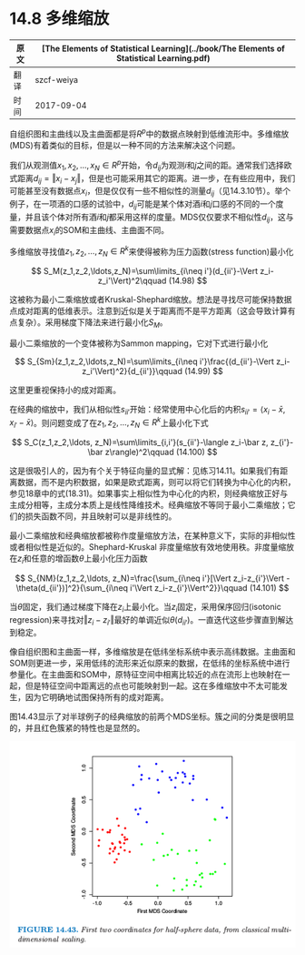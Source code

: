 # 14.8 多维缩放

| 原文   | [The Elements of Statistical Learning](../book/The Elements of Statistical Learning.pdf) |
| ---- | ---------------------------------------- |
| 翻译   | szcf-weiya                               |
| 时间   | 2017-09-04                   |

自组织图和主曲线以及主曲面都是将$R^p$中的数据点映射到低维流形中。多维缩放(MDS)有着类似的目标，但是以一种不同的方法来解决这个问题。

我们从观测值$x_1, x_2,\ldots, x_N\in R^p$开始，令$d_{ij}$为观测$i$和$j$之间的距。通常我们选择欧式距离$d_{ij}=\Vert x_i-x_j\Vert$，但是也可能采用其它的距离。进一步，在有些应用中，我们可能甚至没有数据点$x_i$，但是仅仅有一些不相似性的测量$d_{ij}$（见14.3.10节）。举个例子，在一项酒的口感的试验中，$d_{ij}$可能是某个体对酒$i$和$j$口感的不同的一个度量，并且该个体对所有酒$i$和$j$都采用这样的度量。MDS仅仅要求不相似性$d_{ij}$，这与需要数据点$x_i$的SOM和主曲线、主曲面不同。

多维缩放寻找值$z_1,z_2,\ldots,z_N\in R^k$来使得被称为压力函数(stress function)最小化

$$
S_M(z_1,z_2,\ldots,z_N)=\sum\limits_{i\neq i'}(d_{ii'}-\Vert z_i-z_i'\Vert)^2\qquad (14.98)
$$

这被称为最小二乘缩放或者Kruskal-Shephard缩放。想法是寻找尽可能保持数据点成对距离的低维表示。注意到近似是关于距离而不是平方距离（这会导致计算有点复杂）。采用梯度下降法来进行最小化$S_M$。

最小二乘缩放的一个变体被称为Sammon mapping，它对下式进行最小化

$$
S_{Sm}(z_1,z_2,\ldots,z_N)=\sum\limits_{i\neq i'}\frac{(d_{ii'}-\Vert z_i-z_i'\Vert)^2}{d_{ii'}}\qquad (14.99)
$$

这里更重视保持小的成对距离。

在经典的缩放中，我们从相似性$s_{ii'}$开始：经常使用中心化后的内积$s_{ii'}=\langle x_i-\bar x,x_{i'}-\bar x\rangle$。则问题变成了在$z_1,z_2,\ldots,z_N\in R^k$上最小化下式

$$
S_C(z_1,z_2,\ldots, z_N)=\sum\limits_{i,i'}(s_{ii'}-\langle z_i-\bar z, z_{i'}-\bar z\rangle)^2\qquad (14.100)
$$

这是很吸引人的，因为有个关于特征向量的显式解：见练习14.11。如果我们有距离数据，而不是内积数据，如果是欧式距离，则可以将它们转换为中心化的内积，参见18章中的式(18.31)。如果事实上相似性为中心化的内积，则经典缩放正好与主成分相等，主成分本质上是线性降维技术。经典缩放不等同于最小二乘缩放；它们的损失函数不同，并且映射可以是非线性的。

最小二乘缩放和经典缩放都被称作度量缩放方法，在某种意义下，实际的非相似性或者相似性是近似的。Shephard-Kruskal 非度量缩放有效地使用秩。非度量缩放在$z_i$和任意的增函数$\theta$上最小化压力函数

$$
S_{NM}(z_1,z_2,\ldots, z_N)=\frac{\sum_{i\neq i'}[\Vert z_i-z_{i'}\Vert - \theta(d_{ii'})]^2}{\sum_{i\neq i'\Vert z_i-z_{i'}\Vert^2}}\qquad (14.101)
$$

当$\theta$固定，我们通过梯度下降在$z_i$上最小化。当$z_i$固定，采用保序回归(isotonic regression)来寻找对$\Vert z_i-z_{i'}\Vert$最好的单调近似$\theta(d_{ii'})$。一直迭代这些步骤直到解达到稳定。

像自组织图和主曲面一样，多维缩放是在低纬坐标系统中表示高纬数据。主曲面和SOM则更进一步，采用低纬的流形来近似原来的数据，在低纬的坐标系统中进行参量化。在主曲面和SOM中，原特征空间中相离比较近的点在流形上也映射在一起，但是特征空间中距离远的点也可能映射到一起。这在多维缩放中不太可能发生，因为它明确地试图保持所有的成对距离。

图14.43显示了对半球例子的经典缩放的前两个MDS坐标。簇之间的分类是很明显的，并且红色簇紧的特性也是显然的。

![](../img/14/fig14.43.png)
